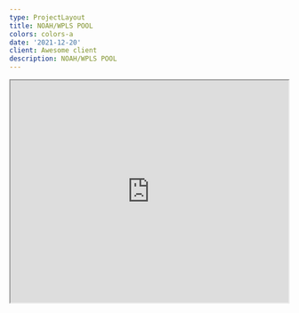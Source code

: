 ```yaml
---
type: ProjectLayout
title: NOAH/WPLS POOL
colors: colors-a
date: '2021-12-20'
client: Awesome client
description: NOAH/WPLS POOL
---
```

<iframe id="dextools-widget"
    title="DEXTools Trading Chart"
    width="500" height="400"
    src="https://www.dextools.io/widget-chart/en/pulse/pe-light/0x4aca92a7bfcfed5e07ee65d1dca815471a146b2b?theme=light&chartType=2&chartResolution=30&drawingToolbars=false"></iframe>

